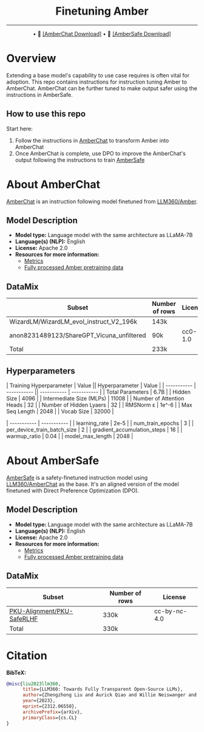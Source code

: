 
<h1 align="center">Finetuning Amber</h1>

---

<p align="center">
• 🤗 <a href="https://huggingface.co/LLM360/AmberChat">[AmberChat Download]</a>
• 🤗 <a href="https://huggingface.co/LLM360/AmberSafe">[AmberSafe Download]</a> 
</p>

# Overview
Extending a base model's capability to use case requires is often vital for adoption. This repo contains instructions for instruction tuning Amber to AmberChat. AmberChat can be further tuned to make output safer using the instructions in AmberSafe.

## How to use this repo
Start here:
1. Follow the instructions in [AmberChat](./reproduce-amberchat) to transform Amber into AmberChat
2. Once AmberChat is complete, use DPO to improve the AmberChat's output following the instructions to train [AmberSafe](./reproduce-ambersafe)

# About AmberChat
[AmberChat](https://huggingface.co/LLM360/AmberChat) is an instruction following model finetuned from [LLM360/Amber](https://huggingface.co/LLM360/Amber).

## Model Description
- **Model type:** Language model with the same architecture as LLaMA-7B
- **Language(s) (NLP):** English
- **License:** Apache 2.0
- **Resources for more information:**
  - [Metrics](https://github.com/LLM360/Analysis360)
  - [Fully processed Amber pretraining data](https://huggingface.co/datasets/LLM360/AmberDatasets)

## DataMix
| Subset      | Number of rows |  License   |
| ----------- | ----------- | ----------- |
| WizardLM/WizardLM_evol_instruct_V2_196k      | 143k       |  |
| anon8231489123/ShareGPT_Vicuna_unfiltered   | 90k        | cc0-1.0 |
| Total | 233k |  |

## Hyperparameters
| Training Hyperparameter      | Value || Hyperparameter      | Value |
| ----------- | ----------- || ----------- | ----------- |
| Total Parameters      | 6.7B       |
| Hidden Size   | 4096        |
| Intermediate Size (MLPs)   | 11008        |
| Number of Attention Heads   | 32        |
| Number of Hidden Lyaers  | 32        |
| RMSNorm ɛ  | 1e^-6        |
| Max Seq Length   | 2048        |
| Vocab Size | 32000 |


| ----------- | ----------- |
| learning_rate      | 2e-5       |
| num_train_epochs  |  3        |
| per_device_train_batch_size   | 2        |
| gradient_accumulation_steps  | 16        |
| warmup_ratio | 0.04      |
| model_max_length | 2048     |

# About AmberSafe
[AmberSafe](https://huggingface.co/LLM360/AmberSafe) is a safety-finetuned instruction model using [LLM360/AmberChat](https://huggingface.co/LLM360/AmberChat) as the base. It's an aligned version of the model finetuned with Direct Preference Optimization (DPO).

## Model Description
- **Model type:** Language model with the same architecture as LLaMA-7B
- **Language(s) (NLP):** English
- **License:** Apache 2.0
- **Resources for more information:**
  - [Metrics](https://github.com/LLM360/Analysis360)
  - [Fully processed Amber pretraining data](https://huggingface.co/datasets/LLM360/AmberDatasets)

## DataMix
| Subset      | Number of rows |  License   |
| ----------- | ----------- | ----------- |
| [PKU-Alignment/PKU-SafeRLHF](https://huggingface.co/datasets/PKU-Alignment/PKU-SafeRLHF)    | 330k        | cc-by-nc-4.0 |
| Total | 330k |  |



# Citation

**BibTeX:**

```bibtex
@misc{liu2023llm360,
      title={LLM360: Towards Fully Transparent Open-Source LLMs}, 
      author={Zhengzhong Liu and Aurick Qiao and Willie Neiswanger and Hongyi Wang and Bowen Tan and Tianhua Tao and Junbo Li and Yuqi Wang and Suqi Sun and Omkar Pangarkar and Richard Fan and Yi Gu and Victor Miller and Yonghao Zhuang and Guowei He and Haonan Li and Fajri Koto and Liping Tang and Nikhil Ranjan and Zhiqiang Shen and Xuguang Ren and Roberto Iriondo and Cun Mu and Zhiting Hu and Mark Schulze and Preslav Nakov and Tim Baldwin and Eric P. Xing},
      year={2023},
      eprint={2312.06550},
      archivePrefix={arXiv},
      primaryClass={cs.CL}
}
```
